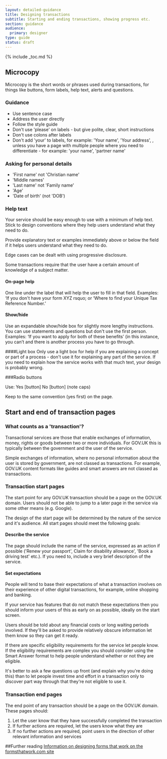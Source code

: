 ```yaml
---
layout: detailed-guidance
title: Designing transactions
subtitle: Starting and ending transactions, showing progress etc.
section: guidance
audience: 
  primary: designer
type: guide
status: draft
---
```


{% include _toc.md %}

## Microcopy

Microcopy is the short words or phrases used during transactions, 
for things like buttons, form labels, help text, alerts and questions.

### Guidance

* Use sentence case
* Address the user directly
* Follow the style guide
* Don't use 'please' on labels - but give polite, clear, short instructions
* Don't use colons after labels
* Don't add 'your' to labels, for example: 'Your name', 'Your address',
, unless you have a page with multiple people where you need to differentiate - for example: 'your name', 'partner name'

### Asking for personal details

* 'First name' not 'Christian name'
* 'Middle names'
* 'Last name' not 'Family name'
* 'Age'
* 'Date of birth' (not 'DOB')

### Help text

Your service should be easy enough to use with a minimum of help text.
Stick to design conventions where they help users understand what they need to do.

Provide explanatory text or examples immediately above or below the field 
if it helps users understand what they need to do.

Edge cases can be dealt with using progressive disclosure.

Some transactions require that the user have a certain amount of knowledge of a subject matter. 



#### On-page help
One line under the label that will help the user to fill in that field.
Examples: &lsquo;If you don't have your form XYZ rsquo; or &lsquo;Where to find your Unique Tax Reference Number.&rsquo;

#### Show/hide
Use an expandable show/hide box for slightly more lengthy instructions. You can use statements and questions but don't use the first person.
Examples: &lsquo;If you want to apply for both of these benefits&rsquo; (in this instance, you can&rsquo;t and there is another process you have to go through.

####Light box
Only use a light box for help if you are explaining a concept or part of a process - don't use it for explaining any part of the service. If you need to explain how the service works with that much text, your design is probably wrong.


###Radio buttons

Use: Yes [button] No [button] (note caps)

Keep to the same convention (yes first) on the page.

    
## Start and end of transaction pages

### What counts as a 'transaction'?

Transactional services are those that enable exchanges of information, money, rights or goods between two or more individuals. For GOV.UK this is typically between the government and the user of the service.

Simple exchanges of information, where no personal information about the user is stored by government, are not classed as transactions. For example, GOV.UK content formats like guides and smart answers are not classed as transactions.


### Transaction start pages

The start point for any GOV.UK transaction should be a page on the GOV.UK domain. Users should not be able to jump to a later page in the service via some other means (e.g. Google).

The design of the start page will be determined by the nature of the service and it's audience. All start pages should meet the following goals:

#### Describe the service

The page should include the name of the service, expressed as an action if possible ('Renew your passport', Claim for disability allowance', 'Book a driving test' etc.). If you need to, include a very brief description of the service.

#### Set expectations

People will tend to base their expectations of what a transaction involves on their experience of other digital transactions, for example, online shopping and banking.

If your service has features that do not match these expectations then you should inform your users of this as early on as possible, ideally on the start screen.

Users should be told about any financial costs or long waiting periods involved. If they'll be asked to provide relatively obscure information let them know so they can get it ready.

If there are specific eligibility requirements for the service let people know. If the eligibility requirements are complex you should consider using the Smart Answer format to help people understand whether or not they are eligible.

It's better to ask a few questions up front (and explain why you're doing this) than to let people invest time and effort in a transaction only to discover part way through that they're not eligible to use it.

### Transaction end pages

The end point of any transaction should be a page on the GOV.UK domain. These pages should:

1) Let the user know that they have successfully completed the transaction
2) If further actions are required, let the users know what they are
3) If no further actions are required, point users in the direction of other relevant information and services



##Further reading
[Information on designing forms that work on the formsthatwork.com site](http://www.formsthatwork.com/TheArtOfWritingVeryLittle )

